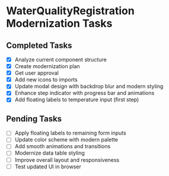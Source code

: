 # WaterQualityRegistration Modernization Tasks

## Completed Tasks
- [x] Analyze current component structure
- [x] Create modernization plan
- [x] Get user approval
- [x] Add new icons to imports
- [x] Update modal design with backdrop blur and modern styling
- [x] Enhance step indicator with progress bar and animations
- [x] Add floating labels to temperature input (first step)

## Pending Tasks
- [ ] Apply floating labels to remaining form inputs
- [ ] Update color scheme with modern palette
- [ ] Add smooth animations and transitions
- [ ] Modernize data table styling
- [ ] Improve overall layout and responsiveness
- [ ] Test updated UI in browser
